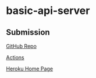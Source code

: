 # basic-api-server

## Submission

[GitHub Repo](https://github.com/Esam-Ankir/basic-api-server)

[Actions](https://github.com/Esam-Ankir/basic-api-server/actions)

[Heroku Home Page](https://yasein-basic-api-server.herokuapp.com/)
